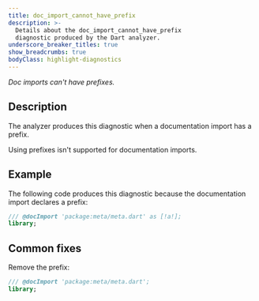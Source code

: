 ```yaml
---
title: doc_import_cannot_have_prefix
description: >-
  Details about the doc_import_cannot_have_prefix
  diagnostic produced by the Dart analyzer.
underscore_breaker_titles: true
show_breadcrumbs: true
bodyClass: highlight-diagnostics
---
```


_Doc imports can't have prefixes._

## Description

The analyzer produces this diagnostic when a documentation import has a
prefix.

Using prefixes isn't supported for documentation imports.

## Example

The following code produces this diagnostic because the documentation
import declares a prefix:

```dart
/// @docImport 'package:meta/meta.dart' as [!a!];
library;
```

## Common fixes

Remove the prefix:

```dart
/// @docImport 'package:meta/meta.dart';
library;
```
